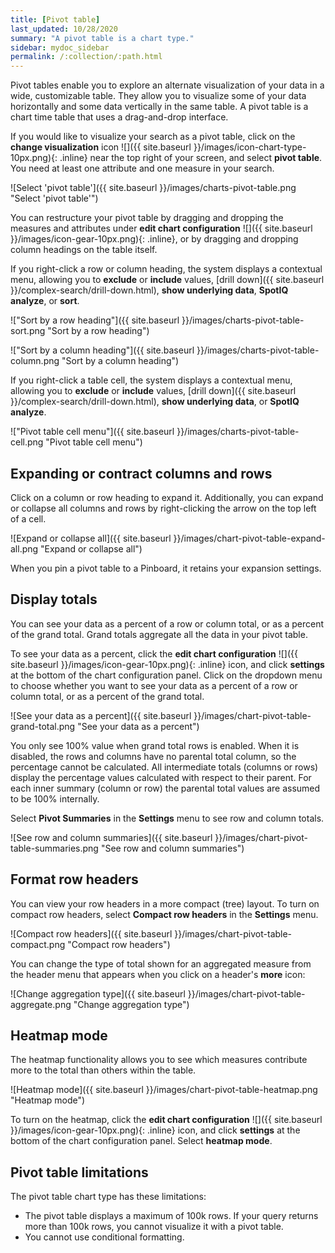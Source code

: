 ```yaml
---
title: [Pivot table]
last_updated: 10/28/2020
summary: "A pivot table is a chart type."
sidebar: mydoc_sidebar
permalink: /:collection/:path.html
---
```

Pivot tables enable you to explore an alternate visualization of your data in a
wide, customizable table. They allow you to visualize some of your data horizontally and some data vertically in the same table. A pivot table is a chart
time table that uses a drag-and-drop interface.  

If you would like to visualize your search as a pivot table, click on the **change visualization** icon ![]({{ site.baseurl }}/images/icon-chart-type-10px.png){: .inline} near the top right of your screen, and select **pivot table**. You need at least one attribute and one measure in your search.

![Select 'pivot table']({{ site.baseurl }}/images/charts-pivot-table.png "Select 'pivot table'")

You can restructure your pivot table by dragging and dropping the measures and attributes under **edit chart configuration** ![]({{ site.baseurl }}/images/icon-gear-10px.png){: .inline}, or by dragging and dropping column headings on the table itself.

If you right-click a row or column heading, the system displays a contextual menu, allowing you to **exclude** or **include** values, [drill down]({{ site.baseurl }}/complex-search/drill-down.html), **show underlying data**, **SpotIQ analyze**, or **sort**.

!["Sort by a row heading"]({{ site.baseurl }}/images/charts-pivot-table-sort.png "Sort by a row heading")

!["Sort by a column heading"]({{ site.baseurl }}/images/charts-pivot-table-column.png "Sort by a column heading")

If you right-click a table cell, the system displays a contextual menu, allowing you to **exclude** or **include** values, [drill down]({{ site.baseurl }}/complex-search/drill-down.html), **show underlying data**, or **SpotIQ analyze**.

!["Pivot table cell menu"]({{ site.baseurl }}/images/charts-pivot-table-cell.png "Pivot table cell menu")


## Expanding or contract columns and rows

Click on a column or row heading to expand it. Additionally, you can expand or collapse all columns and rows by right-clicking the arrow on the top left of a cell.

![Expand or collapse all]({{ site.baseurl }}/images/chart-pivot-table-expand-all.png "Expand or collapse all")

When you pin a pivot table to a Pinboard, it retains your expansion settings.

## Display totals

You can see your data as a percent of a row or column total, or as a percent of the grand total. Grand totals aggregate all the data in your pivot table.

To see your data as a percent, click the **edit chart configuration** ![]({{ site.baseurl }}/images/icon-gear-10px.png){: .inline} icon, and click **settings** at the bottom of the chart configuration panel. Click on the dropdown menu to choose whether you want to see your data as a percent of a row or column total, or as a percent of the grand total.

![See your data as a percent]({{ site.baseurl }}/images/chart-pivot-table-grand-total.png "See your data as a percent")

You only see 100% value when grand total rows is enabled. When
it is disabled, the rows and columns have no parental total column, so the
percentage cannot be calculated. All intermediate totals (columns or rows)
display the percentage values calculated with respect to their parent. For each
inner summary (column or row) the parental total values are assumed to be 100%
internally.

Select **Pivot Summaries** in the **Settings** menu to see row and column totals.

![See row and column summaries]({{ site.baseurl }}/images/chart-pivot-table-summaries.png "See row and column summaries")

## Format row headers

You can view your row headers in a more compact (tree) layout. To turn on compact row headers, select **Compact row headers** in the **Settings** menu.

![Compact row headers]({{ site.baseurl }}/images/chart-pivot-table-compact.png "Compact row headers")

You can change the type of total shown for an aggregated measure from the header menu that appears when you click on a header's **more** icon:

![Change aggregation type]({{ site.baseurl }}/images/chart-pivot-table-aggregate.png "Change aggregation type")

## Heatmap mode

The heatmap functionality allows you to see which measures contribute more to the total than
others within the table.

![Heatmap mode]({{ site.baseurl }}/images/chart-pivot-table-heatmap.png "Heatmap mode")

To turn on the heatmap, click the **edit chart configuration** ![]({{ site.baseurl }}/images/icon-gear-10px.png){: .inline} icon, and click **settings** at the bottom of the chart configuration panel. Select **heatmap mode**.

## Pivot table limitations

The pivot table chart type has these limitations:

- The pivot table displays a maximum of 100k rows. If your query returns more than 100k rows, you cannot visualize it with a pivot table.
- You cannot use conditional formatting.
